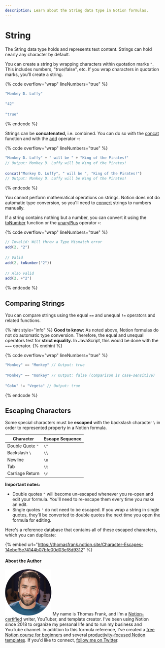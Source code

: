 ```yaml
---
description: Learn about the String data type in Notion formulas.
---
```


# String

The String data type holds and represents text content. Strings can hold nearly any character by default.

You can create a string by wrapping characters within quotation marks `"`. This includes numbers, "true/false", etc. If you wrap characters in quotation marks, you'll create a string.

{% code overflow="wrap" lineNumbers="true" %}
```javascript
"Monkey D. Luffy"

"42"

"true"
```
{% endcode %}

Strings can be **concatenated,** i.e. combined. You can do so with the [concat](../../formula-components/functions/concat.md) function and with the [add](../../formula-components/operators/add.md) operator `+`:

{% code overflow="wrap" lineNumbers="true" %}
```javascript
"Monkey D. Luffy" + " will be " + "King of the Pirates!"
// Output: Monkey D. Luffy will be King of the Pirates!

concat("Monkey D. Luffy", " will be ", "King of the Pirates!")
// Output: Monkey D. Luffy will be King of the Pirates!
```
{% endcode %}

You cannot perform mathematical operations on strings. Notion does not do automatic type conversion, so you'll need to [convert](../../reference/converting-data-types.md) strings to numbers manually.

If a string contains nothing but a number, you can convert it using the [toNumber](../../formula-components/functions/tonumber.md) function or the [unaryPlus](../../formula-components/operators/unaryplus.md) operator `+`:

{% code overflow="wrap" lineNumbers="true" %}
```javascript
// Invalid: Will throw a Type Mismatch error
add(2, "2")

// Valid
add(2, toNumber("2"))

// Also valid
add(2, +"2")
```
{% endcode %}

## Comparing Strings

You can compare strings using the equal `==` and unequal `!=` operators and related functions.

{% hint style="info" %}
**Good to know:** As noted above, Notion formulas do not do automatic type conversion. Therefore, the equal and unequal operators test for **strict equality.** In JavaScript, this would be done with the `===` operator.
{% endhint %}

{% code overflow="wrap" lineNumbers="true" %}
```javascript
"Monkey" == "Monkey" // Output: true

"Monkey" == "monkey" // Output: false (comparison is case-sensitive)

"Goku" != "Vegeta" // Output: true
```
{% endcode %}

## Escaping Characters

Some special characters must be **escaped** with the backslash character `\` in order to represented property in a Notion formula.

| Character        | Escape Sequence |
| ---------------- | --------------- |
| Double Quote `"` | `\"`            |
| Backslash `\`    | `\\`            |
| Newline          | `\n`            |
| Tab              | `\t`            |
| Carriage Return  | `\r`            |

**Important notes:**

* Double quotes `"` will become un-escaped whenever you re-open and edit your formula. You'll need to re-escape them every time you make an edit.
* Single quotes `'` do not need to be escaped. If you wrap a string in single quotes, they'll be converted to double quotes the next time you open the formula for editing.

Here's a reference database that contains all of these escaped characters, which you can duplicate:

{% embed url="https://thomasfrank.notion.site/Character-Escapes-14ebcf5e74144b07bfe00d03ef8d9312" %}

#### About the Author

<img src="../../.gitbook/assets/Notion Fundamentals with Thomas Frank - Avatar 2021 compressed (1).png" alt="" data-size="line"> My name is Thomas Frank, and I'm a [Notion-certified](https://www.credly.com/badges/95fae13a-17bf-4b4a-a3d2-d58c8a3e6a2a/public\_url) writer, YouTuber, and template creator. I've been using Notion since 2018 to organize my personal life and to run my business and YouTube channel. In addition to this formula reference, I've created a [free Notion course for beginners](https://thomasjfrank.com/fundamentals/) and several [productivity-focused Notion templates](https://thomasjfrank.com/templates/). If you'd like to connect, [follow me on Twitter](https://twitter.com/TomFrankly).
